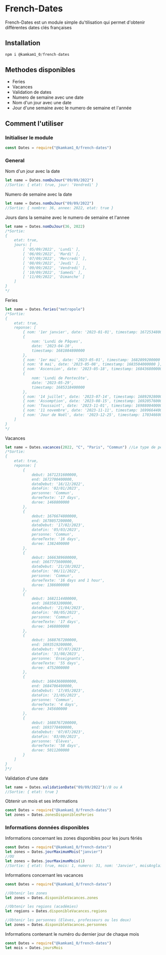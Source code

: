 # French-Dates
French-Dates est un module simple du'tilisation qui permet d'obtenir différentes dates clés françaises

## Installation
```js
npm i @kamkam1_0/french-dates
```

## Methodes disponibles
- Feries
- Vacances
- Validation de dates
- Numero de semaine avec une date
- Nom d'un jour avec une date
- Jour d'une semaine avec le numero de semaine et l'année

## Comment l'utiliser

### Initialiser le module
```js
const Dates = require("@kamkam1_0/french-dates")
```

### General
Nom d'un jour avec la date
```js
let name = Dates.nomDuJour("09/09/2022")
//Sortie: { etat: true, jour: 'Vendredi' }
```

Numero de semaine avec la date
```js
let name = Dates.nomDuJour("09/09/2022")
//Sortie: { nombre: 36, annee: 2022, etat: true }
```

Jours dans la semaine avec le numero de semaine et l'annee
```js
let name = Dates.nomDuJour(36, 2022)
/*Sortie: 
{
    etat: true,
    jours: [
        [ '05/09/2022', 'Lundi' ],
        [ '06/09/2022', 'Mardi' ],
        [ '07/09/2022', 'Mercredi' ],
        [ '08/09/2022', 'Jeudi' ],
        [ '09/09/2022', 'Vendredi' ],
        [ '10/09/2022', 'Samedi' ],
        [ '11/09/2022', 'Dimanche' ]
    ]
}
*/
```

Feries
```js
let name = Dates.feries("metropole")
/*Sortie: 
{
    etat: true,
    reponse: [
        { nom: '1er janvier', date: '2023-01-01', timestamp: 1672534800000 },
        {
            nom: 'Lundi de Pâques',
            date: '2023-04-10',
            timestamp: 1681084800000
        },
        { nom: '1er mai', date: '2023-05-01', timestamp: 1682899200000 },
        { nom: '8 mai', date: '2023-05-08', timestamp: 1683504000000 },
        { nom: 'Ascension', date: '2023-05-18', timestamp: 1684368000000 },
        {
            nom: 'Lundi de Pentecôte',
            date: '2023-05-29',
            timestamp: 1685318400000
        },
        { nom: '14 juillet', date: '2023-07-14', timestamp: 1689292800000 },
        { nom: 'Assomption', date: '2023-08-15', timestamp: 1692057600000 },
        { nom: 'Toussaint', date: '2023-11-01', timestamp: 1698800400000 },
        { nom: '11 novembre', date: '2023-11-11', timestamp: 1699664400000 },
        { nom: 'Jour de Noël', date: '2023-12-25', timestamp: 1703466000000 }
    ]
}
*/
```

Vacances
```js
let name = Dates.vacances(2022, "C", "Paris", "Commun") //Le type de personne est optionnel
/*Sortie: 
{
    etat: true,
    reponse: [
        {
            debut: 1671231600000,
            end: 1672700400000,
            dateDebut: '16/12/2022',
            dateFin: '02/01/2023',
            personne: 'Commun',
            dureeTexte: '17 days',
            duree: 1468800000
        },
        {
            debut: 1676674800000,
            end: 1678057200000,
            dateDebut: '17/02/2023',
            dateFin: '05/03/2023',
            personne: 'Commun',
            dureeTexte: '16 days',
            duree: 1382400000
        },
        {
            debut: 1666389600000,
            end: 1667775600000,
            dateDebut: '21/10/2022',
            dateFin: '06/11/2022',
            personne: 'Commun',
            dureeTexte: '16 days and 1 hour',
            duree: 1386000000
        },
        {
            debut: 1682114400000,
            end: 1683583200000,
            dateDebut: '21/04/2023',
            dateFin: '08/05/2023',
            personne: 'Commun',
            dureeTexte: '17 days',
            duree: 1468800000
        },
        {
            debut: 1688767200000,
            end: 1693519200000,
            dateDebut: '07/07/2023',
            dateFin: '31/08/2023',
            personne: 'Enseignants',
            dureeTexte: '55 days',
            duree: 4752000000
        },
        {
            debut: 1684360800000,
            end: 1684706400000,
            dateDebut: '17/05/2023',
            dateFin: '21/05/2023',
            personne: 'Commun',
            dureeTexte: '4 days',
            duree: 345600000
        },
        {
            debut: 1688767200000,
            end: 1693778400000,
            dateDebut: '07/07/2023',
            dateFin: '03/09/2023',
            personne: 'Élèves',
            dureeTexte: '58 days',
            duree: 5011200000
        }
    ]
}
}*/
```

Validation d'une date
```js
let name = Dates.validationDate("09/09/2022")//B ou A
//Sortie: { etat: true }
```

Obtenir un mois et ses informations
```js
const Dates = require("@kamkam1_0/french-dates")
let zones = Dates.zonesDisponiblesFeries
```

### Informations données disponibles
Informations concernant les zones disponibles pour les jours fériés
```js
const Dates = require("@kamkam1_0/french-dates")
let zones = Dates.jourMaximumMois("janvier")
//OU
let zones = Dates.jourMaximumMois(1)
//Sortie: { etat: true, mois: 1, numero: 31, nom: 'Janvier', moisAnglais: "January"}
```

Informations concernant les vacances
```js
const Dates = require("@kamkam1_0/french-dates")

//Obtenir les zones
let zones = Dates.disponibleVacances.zones

//Obtenir les regions (académies)
let regions = Dates.disponibleVacances.regions

//Obtenir les personnes (Elèves, professeurs ou les deux)
let zones = Dates.disponibleVacances.personnes
```

Informations contenant le numéro du dernier jour de chaque mois
```js
const Dates = require("@kamkam1_0/french-dates")
let mois = Dates.joursMois
```
